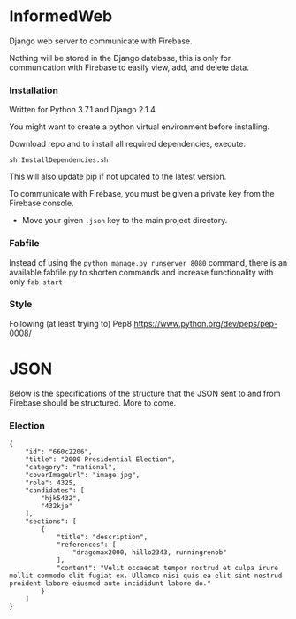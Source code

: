 # InformedWeb

Django web server to communicate with Firebase.

Nothing will be stored in the Django database, this is only for communication
with Firebase to easily view, add, and delete data.

### Installation

Written for Python 3.7.1 and Django 2.1.4

You might want to create a python virtual environment before installing.

Download repo and to install all required dependencies, execute:

`sh InstallDependencies.sh`

This will also update pip if not updated to the latest version.

To communicate with Firebase, you must be given a private key from the Firebase console.
- Move your given `.json` key to the main project directory.

### Fabfile

Instead of using the `python manage.py runserver 8080` command, there is
an available fabfile.py to shorten commands and increase functionality
with only `fab start`

### Style

Following (at least trying to) Pep8
https://www.python.org/dev/peps/pep-0008/

# JSON

Below is the specifications of the structure that the JSON sent to and
from Firebase should be structured. More to come.

### Election
```
{
    "id": "660c2206",
    "title": "2000 Presidential Election",
    "category": "national",
    "coverImageUrl": "image.jpg",
    "role": 4325,
    "candidates": [
        "hjk5432",
        "432kja"
    ],
    "sections": [
        {
            "title": "description",
            "references": [
                "dragomax2000, hillo2343, runningrenob"
            ],
            "content": "Velit occaecat tempor nostrud et culpa irure mollit commodo elit fugiat ex. Ullamco nisi quis ea elit sint nostrud proident labore eiusmod aute incididunt labore do."
        }
    ]
}
